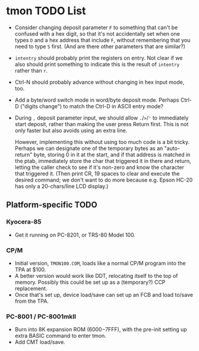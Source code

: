 tmon TODO List
==============

- Consider changing deposit parameter `F` to something that can't be
  confused with a hex digit, so that it's not accidentally set when
  one types `D` and a hex address that include `F`, without remembering
  that you need to type `S` first. (And are there other parameters that
  are similar?)

- `intentry` should probably print the registers on entry. Not clear if we
  also should print something to indicate this is the result of `intentry`
  rather than `r`.

- Ctrl-N should probably advance without changing in hex input mode, too.

- Add a byte/word switch mode in word/byte deposit mode. Perhaps Ctrl-D
  ("digits change") to match the Ctrl-D in ASCII entry mode?

- During `,` deposit parameter input, we should allow `.`/`>`/`'` to
  immediately start deposit, rather than making the user press Return
  first. This is not only faster but also avoids using an extra line.

  However, implementing this without using too much code is a bit tricky.
  Perhaps we can designate one of the temporary bytes as an "auto-return"
  byte, storing 0 in it at the start, and if that address is matched in the
  ptab, immediately store the char that triggered it in there and return,
  letting the caller check to see if it's non-zero and know the character
  that triggered it. (Then print CR, 19 spaces to clear and execute the
  desired command; we don't want to do more because e.g. Epson HC-20 has
  only a 20-chars/line LCD display.)


Platform-specific TODO
----------------------

### Kyocera-85

- Get it running on PC-8201, or TRS-80 Model 100.

### CP/M

- Initial version, `TMON100.COM`, loads like a normal CP/M program into the
  TPA at $100.
- A better version would work like DDT, relocating itself to the top of
  memory. Possibly this could be set up as a (temporary?) CCP replacement.
- Once that's set up, device load/save can set up an FCB and load to/save
  from the TPA.

### PC-8001 / PC-8001mkII

- Burn into 8K expansion ROM ($6000-$7FFF), with the pre-init setting up
  extra BASIC command to enter tmon.
- Add CMT load/save.
